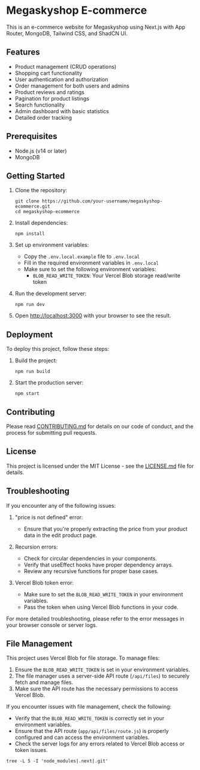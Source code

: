 # Megaskyshop E-commerce

This is an e-commerce website for Megaskyshop using Next.js with App Router, MongoDB, Tailwind CSS, and ShadCN UI.

## Features

- Product management (CRUD operations)
- Shopping cart functionality
- User authentication and authorization
- Order management for both users and admins
- Product reviews and ratings
- Pagination for product listings
- Search functionality
- Admin dashboard with basic statistics
- Detailed order tracking

## Prerequisites

- Node.js (v14 or later)
- MongoDB

## Getting Started

1. Clone the repository:
   ```
   git clone https://github.com/your-username/megaskyshop-ecommerce.git
   cd megaskyshop-ecommerce
   ```

2. Install dependencies:
   ```
   npm install
   ```

3. Set up environment variables:
   - Copy the `.env.local.example` file to `.env.local`
   - Fill in the required environment variables in `.env.local`
   - Make sure to set the following environment variables:
     - `BLOB_READ_WRITE_TOKEN`: Your Vercel Blob storage read/write token

4. Run the development server:
   ```
   npm run dev
   ```

5. Open [http://localhost:3000](http://localhost:3000) with your browser to see the result.

## Deployment

To deploy this project, follow these steps:

1. Build the project:
   ```
   npm run build
   ```

2. Start the production server:
   ```
   npm start
   ```

## Contributing

Please read [CONTRIBUTING.md](CONTRIBUTING.md) for details on our code of conduct, and the process for submitting pull requests.

## License

This project is licensed under the MIT License - see the [LICENSE.md](LICENSE.md) file for details.

## Troubleshooting

If you encounter any of the following issues:

1. "price is not defined" error:
   - Ensure that you're properly extracting the price from your product data in the edit product page.

2. Recursion errors:
   - Check for circular dependencies in your components.
   - Verify that useEffect hooks have proper dependency arrays.
   - Review any recursive functions for proper base cases.

3. Vercel Blob token error:
   - Make sure to set the `BLOB_READ_WRITE_TOKEN` in your environment variables.
   - Pass the token when using Vercel Blob functions in your code.

For more detailed troubleshooting, please refer to the error messages in your browser console or server logs.

## File Management

This project uses Vercel Blob for file storage. To manage files:

1. Ensure the `BLOB_READ_WRITE_TOKEN` is set in your environment variables.
2. The file manager uses a server-side API route (`/api/files`) to securely fetch and manage files.
3. Make sure the API route has the necessary permissions to access Vercel Blob.

If you encounter issues with file management, check the following:

- Verify that the `BLOB_READ_WRITE_TOKEN` is correctly set in your environment variables.
- Ensure that the API route (`app/api/files/route.js`) is properly configured and can access the environment variables.
- Check the server logs for any errors related to Vercel Blob access or token issues.

```
tree -L 5 -I 'node_modules|.next|.git'
```